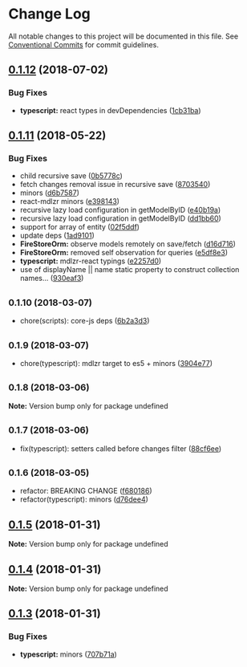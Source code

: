 # Change Log

All notable changes to this project will be documented in this file.
See [Conventional Commits](https://conventionalcommits.org) for commit guidelines.

<a name="0.1.12"></a>
## [0.1.12](https://github.com/wallaroo/mdlzr/compare/v0.1.11...v0.1.12) (2018-07-02)


### Bug Fixes

* **typescript:** react types in devDependencies ([1cb31ba](https://github.com/wallaroo/mdlzr/commit/1cb31ba))




<a name="0.1.11"></a>
## [0.1.11](https://github.com/wallaroo/mdlzr/compare/v0.1.10...v0.1.11) (2018-05-22)


### Bug Fixes

* child recursive save ([0b5778c](https://github.com/wallaroo/mdlzr/commit/0b5778c))
* fetch changes removal issue in recursive save ([8703540](https://github.com/wallaroo/mdlzr/commit/8703540))
* minors ([d6b7587](https://github.com/wallaroo/mdlzr/commit/d6b7587))
* react-mdlzr minors ([e398143](https://github.com/wallaroo/mdlzr/commit/e398143))
* recursive lazy load configuration in getModelByID ([e40b19a](https://github.com/wallaroo/mdlzr/commit/e40b19a))
* recursive lazy load configuration in getModelByID ([dd1bb60](https://github.com/wallaroo/mdlzr/commit/dd1bb60))
* support for array of entity ([02f5ddf](https://github.com/wallaroo/mdlzr/commit/02f5ddf))
* update deps ([1ad9101](https://github.com/wallaroo/mdlzr/commit/1ad9101))
* **FireStoreOrm:** observe models remotely on save/fetch ([d16d716](https://github.com/wallaroo/mdlzr/commit/d16d716))
* **FireStoreOrm:** removed self observation for queries ([e5df8e3](https://github.com/wallaroo/mdlzr/commit/e5df8e3))
* **typescript:** mdlzr-react typings ([e2257d0](https://github.com/wallaroo/mdlzr/commit/e2257d0))
* use of displayName || name static property to construct collection names... ([930eaf3](https://github.com/wallaroo/mdlzr/commit/930eaf3))




<a name="0.1.10"></a>
## <small>0.1.10 (2018-03-07)</small>

* chore(scripts): core-js deps ([6b2a3d3](https://github.com/wallaroo/mdlzr/commit/6b2a3d3))




<a name="0.1.9"></a>
## <small>0.1.9 (2018-03-07)</small>

* chore(typescript): mdlzr target to es5 + minors ([3904e77](https://github.com/wallaroo/mdlzr/commit/3904e77))




<a name="0.1.8"></a>
## <small>0.1.8 (2018-03-06)</small>





**Note:** Version bump only for package undefined

<a name="0.1.7"></a>
## <small>0.1.7 (2018-03-06)</small>

* fix(typescript): setters called before changes filter ([88cf6ee](https://github.com/wallaroo/mdlzr/commit/88cf6ee))




<a name="0.1.6"></a>
## <small>0.1.6 (2018-03-05)</small>

* refactor: BREAKING CHANGE ([f680186](https://github.com/wallaroo/mdlzr/commit/f680186))
* refactor(typescript): minors ([d76dee4](https://github.com/wallaroo/mdlzr/commit/d76dee4))




<a name="0.1.5"></a>
## [0.1.5](https://github.com/wallaroo/mdlzr/compare/v0.1.4...v0.1.5) (2018-01-31)




**Note:** Version bump only for package undefined

<a name="0.1.4"></a>
## [0.1.4](https://github.com/wallaroo/mdlzr/compare/v0.1.3...v0.1.4) (2018-01-31)




**Note:** Version bump only for package undefined

<a name="0.1.3"></a>
## [0.1.3](https://github.com/wallaroo/mdlzr/compare/v0.1.2...v0.1.3) (2018-01-31)


### Bug Fixes

* **typescript:** minors ([707b71a](https://github.com/wallaroo/mdlzr/commit/707b71a))
